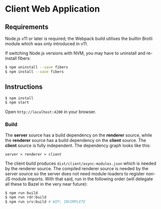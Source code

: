 # Client Web Application

## Requirements

Node.js v11 or later is required; the Webpack build utilises the builtin Brotli module which was only introduced in v11.

If switching Node.js versions with NVM, you may have to uninstall and re-install fibers:

```sh
$ npm uninstall --save fibers
$ npm install --save fibers
```

## Instructions

```sh
$ npm install
$ npm start
```

Open `http://localhost:4200` in your browser.

### Build

The **server** source has a build dependency on the **renderer** source, while the **renderer** source has a build dependency on the **client** source. The **client** source is fully independent. The dependency graph looks like this:

```
server > renderer > client
```

The client build produces `dist/client/async-modules.json` which is needed by the renderer source. The compiled renderer source is needed by the server source so the server does not need module-loaders to register non-JS module imports. With that said, run in the following order (will delegate all these to Bazel in the very near future):

```sh
$ npm run build
$ npm run rdr:build
$ npm run srv:build # WIP; INCOMPLETE
```
